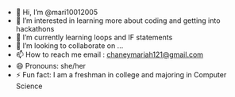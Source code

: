 - 👋 Hi, I’m @mari10012005
- 👀 I’m interested in learning more about coding and getting into hackathons
- 🌱 I’m currently learning loops and IF statements
- 💞️ I’m looking to collaborate on ...
- 📫 How to reach me email : chaneymariah121@gmail.com
- 😄 Pronouns: she/her
- ⚡ Fun fact: I am a freshman in college and majoring in Computer Science

<!---
mari10012005/mari10012005 is a ✨ special ✨ repository because its `README.md` (this file) appears on your GitHub profile.
You can click the Preview link to take a look at your changes.
--->
